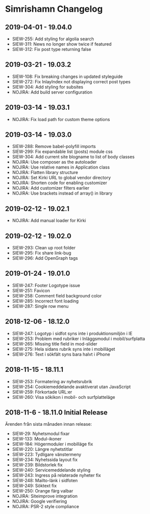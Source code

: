 # Simrishamn Changelog

## 2019-04-01 - 19.04.0
* SIEW-255: Add styling for algolia search
* SIEW-311: News no longer show twice if featured
* SIEW-312: Fix post type returning false

## 2019-03-21 - 19.03.2
* SIEW-108: Fix breaking changes in updated styleguide
* SIEW-272: Fix InlayIndex not displaying correct post types
* SIEW-304: Add styling for subsites
* NOJIRA: Add build server configuration

## 2019-03-14 - 19.03.1
* NOJIRA: Fix load path for custom theme options

## 2019-03-14 - 19.03.0
* SIEW-288: Remove babel-polyfill imports
* SIEW-299: Fix expandable list (posts) module css
* SIEW-304: Add current site blogname to list of body classes
* NOJIRA: Use composer as the autoloader
* NOJIRA: Use relative names in Application class
* NOJIRA: Flatten library structure
* NOJIRA: Set Kirki URL to global vendor directory
* NOJIRA: Shorten code for enabling customizer
* NOJIRA: Add customizer filters earlier
* NOJIRA: Use brackets instead of array() in library

## 2019-02-12 - 19.02.1
* NOJIRA: Add manual loader for Kirki

## 2019-02-12 - 19.02.0
* SIEW-293: Clean up root folder
* SIEW-295: Fix share link-bug
* SIEW-296: Add OpenGraph tags

## 2019-01-24 - 19.01.0
* SIEW-247: Footer Logotype issue
* SIEW-251: Favicon
* SIEW-258: Comment field background color
* SIEW-285: Incorrect font loading
* SIEW-287: Single row menu

## 2018-12-06 - 18.12.0
* SIEW-247: Logotyp i sidfot syns inte i produktionsmiljön i IE
* SIEW-253: Problem med rubriker i Inläggsmodul i mobil/surfplatta
* SIEW-265: Missing title field in mod-slider
* SIEW-275: Hela sidans rubrik syns inte i mobilläget
* SIEW-276: Text i sökfält syns bara halvt i iPhone

## 2018-11-15 - 18.11.1
* SIEW-253: Formatering av nyhetsrubrik
* SIEW-254: Cookiemeddelande avaktiverat utan JavaScript
* SIEW-259: Förkortade URL:er
* SIEW-260: Visa sökikon i mobil- och surfplatteläge

## 2018-11-6 - 18.11.0 Initial Release
Ärenden från sista månaden innan release:

* SIEW-29: Nyhetsmodul fixar
* SIEW-133: Modul-ikoner
* SIEW-184: Högermoduler i mobilläge fix
* SIEW-220: Längre nyhetstitlar
* SIEW-223: Tydligare vänstermeny
* SIEW-234: Nyhetssida layout fix
* SIEW-239: Bildstorlek fix
* SIEW-240: Servicemeddelande styling
* SIEW-243: Ingress på relaterade nyheter fix
* SIEW-248: Mailto-länk i sidfoten
* SIEW-249: Söktext fix
* SIEW-250: Orange färg valbar
* NOJIRA: Siteimprove integration
* NOJIRA: Google verifiering
* NOJIRA: PSR-2 style compliance
